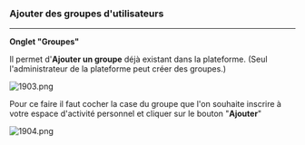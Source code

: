 ### Ajouter des groupes d'utilisateurs
---
**Onglet "Groupes"**

Il permet d'**Ajouter un groupe** déjà existant dans la plateforme. (Seul l'administrateur de la plateforme peut créer des groupes.)

![1903.png](http://www.claroline.net/uploads/custom/images/1903.png)

Pour ce faire il faut cocher la case du groupe que l'on souhaite inscrire à votre espace d'activité personnel et cliquer sur le bouton "**Ajouter**"

![1904.png](http://www.claroline.net/uploads/custom/images/1904.png)

